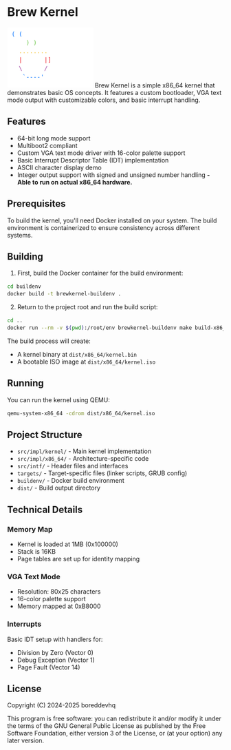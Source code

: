 # Brew Kernel

<img src="asciiart.png" width="200" />
Brew Kernel is a simple x86_64 kernel that demonstrates basic OS concepts. It features a custom bootloader, VGA text mode output with customizable colors, and basic interrupt handling.

## Features

- 64-bit long mode support
- Multiboot2 compliant
- Custom VGA text mode driver with 16-color palette support
- Basic Interrupt Descriptor Table (IDT) implementation
- ASCII character display demo
- Integer output support with signed and unsigned number handling
**- Able to run on actual x86_64 hardware.**


## Prerequisites

To build the kernel, you'll need Docker installed on your system. The build environment is containerized to ensure consistency across different systems.

## Building

1. First, build the Docker container for the build environment:

```sh
cd buildenv
docker build -t brewkernel-buildenv .
```

2. Return to the project root and run the build script:

```sh
cd ..
docker run --rm -v $(pwd):/root/env brewkernel-buildenv make build-x86_64
```

The build process will create:
- A kernel binary at `dist/x86_64/kernel.bin`
- A bootable ISO image at `dist/x86_64/kernel.iso`

## Running

You can run the kernel using QEMU:

```sh
qemu-system-x86_64 -cdrom dist/x86_64/kernel.iso
```


## Project Structure

- `src/impl/kernel/` - Main kernel implementation
- `src/impl/x86_64/` - Architecture-specific code
- `src/intf/` - Header files and interfaces
- `targets/` - Target-specific files (linker scripts, GRUB config)
- `buildenv/` - Docker build environment
- `dist/` - Build output directory

## Technical Details

### Memory Map

- Kernel is loaded at 1MB (0x100000)
- Stack is 16KB
- Page tables are set up for identity mapping

### VGA Text Mode

- Resolution: 80x25 characters
- 16-color palette support
- Memory mapped at 0xB8000

### Interrupts

Basic IDT setup with handlers for:
- Division by Zero (Vector 0)
- Debug Exception (Vector 1)
- Page Fault (Vector 14)

## License

Copyright (C) 2024-2025 boreddevhq

This program is free software: you can redistribute it and/or modify it under the terms of the GNU General Public License as published by the Free Software Foundation, either version 3 of the License, or (at your option) any later version.



































































































































































